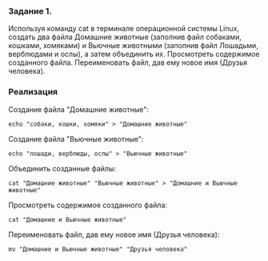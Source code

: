 ### Задание 1.

Используя команду cat в терминале операционной системы Linux, создать
два файла Домашние животные (заполнив файл собаками, кошками,
хомяками) и Вьючные животными (заполнив файл Лошадьми, верблюдами и
ослы), а затем объединить их. Просмотреть содержимое созданного файла.
Переименовать файл, дав ему новое имя (Друзья человека).

### Реализация

Создание файла "Домашние животные":
```
echo "собаки, кошки, хомяки" > "Домашние животные"
```

Создание файла "Вьючные животные":
```
echo "лошади, верблюды, ослы" > "Вьючные животные"
```

Объединить созданные файлы:
```
cat "Домашние животные" "Вьючные животные" > "Домашние и Вьючные животные"
```

Просмотреть содержимое созданного файла:
```
cat "Домашние и Вьючные животные"
```

Переименовать файл, дав ему новое имя (Друзья человека):
```
mv "Домашние и Вьючные животные" "Друзья человека"
```
